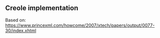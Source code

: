 ## Creole implementation

Based on:
https://www.princexml.com/howcome/2007/xtech/papers/output/0077-30/index.xhtml
